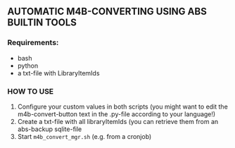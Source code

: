 ## AUTOMATIC M4B-CONVERTING USING ABS BUILTIN TOOLS
### Requirements:
- bash
- python
- a txt-file with LibraryItemIds
 
### HOW TO USE
1. Configure your custom values in both scripts (you might want to edit the m4b-convert-button text in the .py-file according to your language!)
2. Create a txt-file with all libraryItemIds (you can retrieve them from an abs-backup sqlite-file
3. Start `m4b_convert_mgr.sh` (e.g. from a cronjob) 
